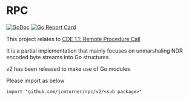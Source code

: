 # RPC
[![GoDoc](https://godoc.org/github.com/jcmturner/rpc/v2?status.svg)](https://godoc.org/github.com/jcmturner/rpc/v2) [![Go Report Card](https://goreportcard.com/badge/github.com/jcmturner/rpc/v2)](https://goreportcard.com/report/github.com/jcmturner/rpc/v2) 

This project relates to [CDE 1.1: Remote Procedure Call](http://pubs.opengroup.org/onlinepubs/9629399/)

It is a partial implementation that mainly focuses on unmarshaling NDR encoded byte streams into Go structures.

v2 has been released to make use of Go modules

Please import as below
```
import "github.com/jcmturner/rpc/v2/<sub package>"
```


